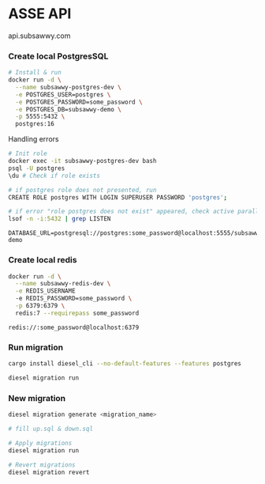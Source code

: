 # ASSE API

api.subsawwy.com

### Create local PostgresSQL
```sh
# Install & run
docker run -d \
  --name subsawwy-postgres-dev \
  -e POSTGRES_USER=postgres \
  -e POSTGRES_PASSWORD=some_password \
  -e POSTGRES_DB=subsawwy-demo \
  -p 5555:5432 \
  postgres:16
```

Handling errors
```sh
# Init role
docker exec -it subsawwy-postgres-dev bash
psql -U postgres
\du # Check if role exists

# if postgres role does not presented, run
CREATE ROLE postgres WITH LOGIN SUPERUSER PASSWORD 'postgres';

# if error "role postgres does not exist" appeared, check active parallel port and disable possible running instances on bare metal:
lsof -n -i:5432 | grep LISTEN
```

```env
DATABASE_URL=postgresql://postgres:some_password@localhost:5555/subsawwy-demo
```

### Create local redis
```sh
docker run -d \
  --name subsawwy-redis-dev \
  -e REDIS_USERNAME
  -e REDIS_PASSWORD=some_password \
  -p 6379:6379 \
  redis:7 --requirepass some_password
```

```env
redis://:some_password@localhost:6379
```

### Run migration
```sh
cargo install diesel_cli --no-default-features --features postgres

diesel migration run
```

### New migration
```sh
diesel migration generate <migration_name>

# fill up.sql & down.sql

# Apply migrations
diesel migration run

# Revert migrations
diesel migration revert
```